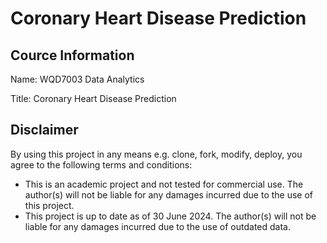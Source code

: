 # **Coronary Heart Disease Prediction**
## Cource Information
Name: WQD7003 Data Analytics

Title: Coronary Heart Disease Prediction

## Disclaimer
By using this project in any means e.g. clone, fork, modify, deploy, you agree to the following terms and conditions:

* This is an academic project and not tested for commercial use. The author(s) will not be liable for any damages incurred due to the use of this project.
* This project is up to date as of 30 June 2024. The author(s) will not be liable for any damages incurred due to the use of outdated data.
